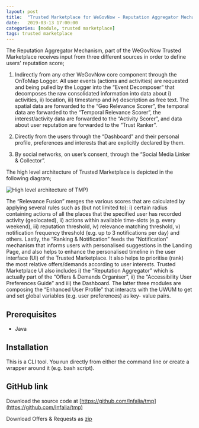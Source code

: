 ```yaml
---
layout: post
title:  "Trusted Marketplace for WeGovNow - Reputation Aggregator Mechanism"
date:   2019-03-13 17:00:00
categories: [module, trusted marketplace]
tags: trusted marketplace
---
```

The Reputation Aggregator Mechanism, part of the WeGovNow Trusted Marketplace receives input from three different sources in order to define users' reputation score;

1) Indirectly from any other WeGovNow core component through the OnToMap Logger. All user events (actions and activities) are requested and being pulled by the Logger into the “Event Decomposer” that decomposes the raw consolidated information into data about i) activities, ii) location, iii) timestamp and iv) description as free text. The spatial data are forwarded to the “Geo Relevance Scorer”, the temporal data are forwarded to the “Temporal Relevance Scorer”, the interest/activity data are forwarded to the “Activity Scorer”, and data about user reputation are forwarded to the “Trust Ranker”.

2) Directly from the users through the “Dashboard” and their personal profile, preferences and interests that are explicitly declared by them.

3) By social networks, on user’s consent, through the “Social Media Linker & Collector”.

The high level architecture of Trusted Marketplace is depicted in the following diagram;

![High level architecture of TMP)](https://infalia.github.io/wegovnow/assets/images/TMP_architecture.png)

The “Relevance Fusion” merges the various scores that are calculated by applying several rules such as (but not limited to): i) certain radius containing actions of all the places that the specified user has recorded activity (geolocated), ii) actions within available time-slots (e.g. every weekend), iii) reputation threshold, iv) relevance matching threshold, v) notification frequency threshold (e.g. up to 3 notifications per day) and others. Lastly, the “Ranking & Notification” feeds the “Notification” mechanism that informs users with personalised suggestions in the Landing Page, and also helps to enhance the personalised timeline in the user interface (UI) of the Trusted Marketplace. It also helps to prioritise (rank) the most relative offers/demands according to user interests. Trusted Marketplace UI also includes i) the “Reputation Aggregator” which is actually part of the “Offers & Demands Organiser”, ii) the “Accessibility User Preferences Guide” and iii) the Dashboard. The latter three modules are composing the “Enhanced User Profile” that interacts with the UWUM to get and set global variables (e.g. user preferences) as key- value pairs. 

Prerequisites
----------------
- Java

Installation
----------------
This is a CLI tool. You run directly from either the command line or create a wrapper around it (e.g. bash script).

GitHub link
----------------
Download the source code at [https://github.com/Infalia/tmp](https://github.com/Infalia/tmp)

Download Offers & Requests as [zip](https://github.com/Infalia/tmp/archive/master.zip)
